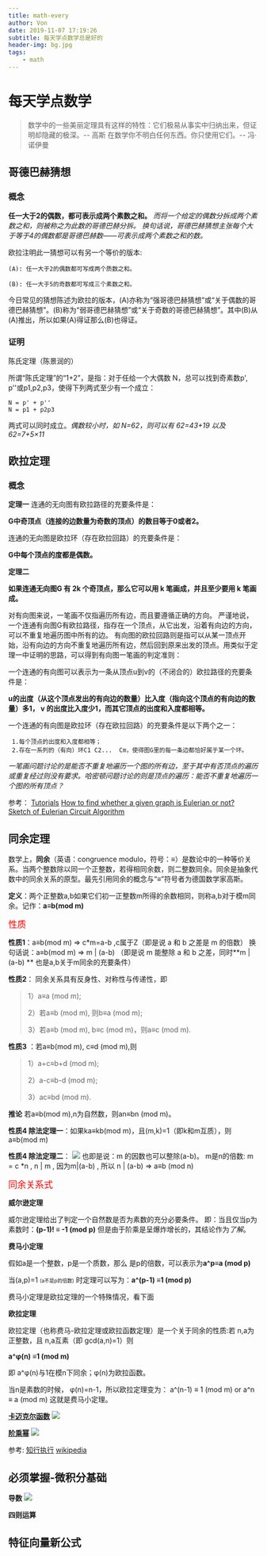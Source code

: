 ```yaml
---
title: math-every
author: Von
date: 2019-11-07 17:19:26
subtitle: 每天学点数学总是好的
header-img: bg.jpg
tags:
    - math
---
```

<!-- toc -->

# 每天学点数学

> 数学中的一些美丽定理具有这样的特性：它们极易从事实中归纳出来，但证明却隐藏的极深。-- 高斯
> 在数学你不明白任何东西。你只使用它们。-- 冯·诺伊曼

## 哥德巴赫猜想
### 概念
**任一大于2的偶数，都可表示成两个素数之和。**
*而将一个给定的偶数分拆成两个素数之和，则被称之为此数的哥德巴赫分拆。*
*换句话说，哥德巴赫猜想主张每个大于等于4的偶数都是哥德巴赫数——可表示成两个素数之和的数。*

欧拉注明此一猜想可以有另一个等价的版本:
```
(A): 任一大于2的偶数都可写成两个质数之和。

(B): 任一大于5的奇数都可写成三个素数之和。
```
今日常见的猜想陈述为欧拉的版本，(A)亦称为“强哥德巴赫猜想”或“关于偶数的哥德巴赫猜想”。(B)称为“弱哥德巴赫猜想”或“关于奇数的哥德巴赫猜想”。其中(B)从(A)推出，所以如果(A)得证那么(B)也得证。

### 证明
陈氏定理（陈景润的）


所谓“陈氏定理”的“1+2”，是指：对于任给一个大偶数 N，总可以找到奇素数p', p''或p1,p2,p3，使得下列两式至少有一个成立：
```
N = p' + p''
N = p1 + p2p3
```
两式可以同时成立。*偶数较小时，如 N=62，则可以有 62=43+19 以及 62=7+5×11*


## 欧拉定理
### 概念
**定理一**
连通的无向图有欧拉路径的充要条件是：

**G中奇顶点（连接的边数量为奇数的顶点）的数目等于0或者2。**

连通的无向图是欧拉环（存在欧拉回路）的充要条件是：

**G中每个顶点的度都是偶数。**

**定理二**

**如果连通无向图G 有 2k 个奇顶点，那么它可以用 k 笔画成，并且至少要用 k 笔画成。**

对有向图来说，一笔画不仅指遍历所有边，而且要遵循正确的方向。
严谨地说，一个连通有向图G有欧拉路径，指存在一个顶点，从它出发，沿着有向边的方向，可以不重复地遍历图中所有的边。
有向图的欧拉回路则是指可以从某一顶点开始，沿有向边的方向不重复地遍历所有边，然后回到原来出发的顶点。用类似于定理一中证明的思路，可以得到有向图一笔画的判定准则：

一个连通的有向图可以表示为一条从顶点u到v的（不闭合的）欧拉路径的充要条件是：

**u的出度（从这个顶点发出的有向边的数量）比入度（指向这个顶点的有向边的数量）多1， v 的出度比入度少1，而其它顶点的出度和入度都相等。**

一个连通的有向图是欧拉环（存在欧拉回路）的充要条件是以下两个之一：
```
 1.每个顶点的出度和入度都相等；
 2.存在一系列的（有向）环C1 C2...  Cm，使得图G里的每一条边都恰好属于某一个环。
```
*一笔画问题讨论的是能否不重复地遍历一个图的所有边，至于其中有否顶点的遍历或重复经过则没有要求。哈密顿问题讨论的则是顶点的遍历：能否不重复地遍历一个图的所有顶点？*

参考：
[Tutorials](https://www.math.ku.edu/~jmartin/courses/math105-F11/Lectures/chapter5-part2.pdf)
[How to find whether a given graph is Eulerian or not?](http://www.geeksforgeeks.org/eulerian-path-and-circuit/)
[Sketch of Eulerian Circuit Algorithm](http://www.ms.uky.edu/~lee/ma515fa10/euler.pdf)

## 同余定理
数学上，**同余**（英语：congruence modulo，符号：≡）是数论中的一种等价关系。当两个整数除以同一个正整数，若得相同余数，则二整数同余。同余是抽象代数中的同余关系的原型。最先引用同余的概念与“≡”符号者为德国数学家高斯。

**定义**：两个正整数a,b如果它们初一正整数m所得的余数相同，则称a,b对于模m同余。记作：**a≡b(mod m)**

<font color=#ff00 size=4>性质</font>

 **性质1**：a≡b(mod m) => c*m=a-b  ,c属于Z（即是说 a 和 b 之差是 m 的倍数）
换句话说：a≡b(mod m) => m | (a-b)  （即是说 m 能整除 a 和 b 之差，同时**m | (a-b) ** 也是a,b关于m同余的充要条件）

 **性质2**：  同余关系具有反身性、对称性与传递性，即

> 1）a≡a (mod m);
> 
> 2）若a≡b (mod m), 则b≡a (mod m);
> 
> 3）若a≡b (mod m), b≡c (mod m)，则a≡c (mod m).

**性质3** ：若a≡b(mod m), c≡d (mod m),则

> 1）a+c≡b+d (mod m);
> 
> 2）a-c≡b-d (mod m);
> 
> 3）ac≡bd (mod m).
> 
**推论**  若a≡b(mod m),n为自然数，则an≡bn (mod m)。

 **性质4 除法定理一**：如果ka≡kb(mod m)，且(m,k)=1（即k和m互质），则a≡b(mod m) 
 
 **性质4 除法定理二**：
![](divide.png)
也即是说：m 的因数也可以整除(a-b)。
m是n的倍数: m = c *n , n | m , 因为m|(a-b) , 所以 n | (a-b) => a≡b (mod n)


<font color=#ff00 size=4>同余关系式</font>

**威尔逊定理**

威尔逊定理给出了判定一个自然数是否为素数的充分必要条件。
即：当且仅当p为素数时：**(p-1)! ≡ -1 (mod p)**
但是由于阶乘是呈爆炸增长的，其结论作为*了解*。

**费马小定理**

假如a是一个整数，p是一个质数，那么 是p的倍数，可以表示为**a^p≡a (mod p)**

当(a,p)=1 <font size =1>(a不是p的倍数)</font> 时定理可以写为：**a^(p-1) ≡1 (mod p)**

费马小定理是欧拉定理的一个特殊情况，看下面

**欧拉定理**

欧拉定理（也称费马-欧拉定理或欧拉函数定理）是一个关于同余的性质:若 n,a为正整数，且 n,a互素（即 gcd(a,n)=1）则

**a^φ(n) ≡1 (mod m)**

即 a^φ(n)与1在模n下同余；φ(n)为欧拉函数。

当n是素数的时候， φ(n)=n-1，所以欧拉定理变为：
a^(n-1) ≡ 1 (mod m)  or
  a^n ≡ a (mod m)
这就是费马小定理。

[**卡迈克尔函数**](https://zh.wikipedia.org/wiki/%E5%8D%A1%E9%82%81%E5%85%8B%E7%88%BE%E5%87%BD%E6%95%B8)
![](kamer.png)

[**阶乘幂**](https://zh.wikipedia.org/wiki/%E9%98%B6%E4%B9%98%E5%B9%82)
![](jiecheng.png)

参考:
[知行执行](http://www.cnblogs.com/zhixingqiezhixing/archive/2012/04/03/2430676.html)
[wikipedia](https://www.wikipedia.org/)

## 必须掌握-微积分基础

**导数**
![](导数.png)

**四则运算**


## 特征向量新公式
